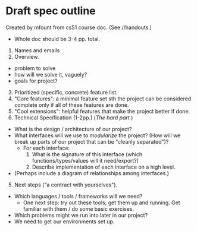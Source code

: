 # Draft spec outline
Created by mfount from cs51 course doc.
(See //handouts.)
* Whole doc should be 3-4 pp. total.

1. Names and emails
2. Overview.
  - problem to solve
  - how will we solve it, vaguely?
  - goals for project?
3. Prioritized (specific, concrete) feature list.
  1. "Core features": a minimal feature set sth the project can be considered
    complete only if all of these features are done.
  2. "Cool extensions": helpful features that make the project better if done.
4. Technical Specification (1-2pp.) (*The hard part.*)
  - What is the design / architecture of our project?
  - What interfaces will we use to *modularize* the project?
    (How will we break up parts of our project that can be "cleanly
    separated")?
    - For each interface:
      1. What is the signature of this interface (which functions/types/values
        will it need/export?)
      2. Describe implementation of each interface on a high level.
  - (Perhaps include a diagram of relationships among interfaces.)
5. Next steps ("a contract with yourselves").
  - Which languages / tools / frameworks will we need?
    - One next step: try out these tools; get them up and running. Get
      familiar with them / do some basic exercises.
  - Which problems might we run into later in our project?
  - We need to get our environments set up.
